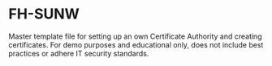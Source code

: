 # FH-SUNW

Master template file for setting up an own Certificate Authority and creating certificates.
For demo purposes and educational only, does not include best practices or adhere IT security standards.
